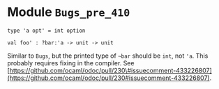 
# Module `Bugs_pre_410`

```
type 'a opt' = int option
```
```
val foo' : ?bar:'a -> unit -> unit
```
Similar to `Bugs`, but the printed type of `~bar` should be `int`, not `'a`. This probably requires fixing in the compiler. See [https://github.com/ocaml/odoc/pull/230\#issuecomment-433226807](https://github.com/ocaml/odoc/pull/230#issuecomment-433226807).
